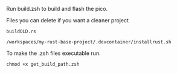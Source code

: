 Run build.zsh to build and flash the pico.


Files you can delete if you want a cleaner project

`buildOLD.rs`

`/workspaces/my-rust-base-project/.devcontainer/installrust.sh`

To make the .zsh files executable run.

`chmod +x get_build_path.zsh`